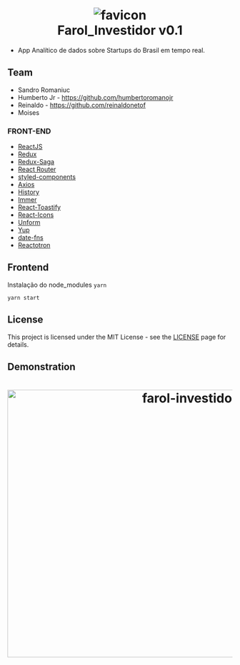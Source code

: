 <h1 align="center">
  <img src="https://i.ibb.co/PY76NCg/favicon.png" alt="favicon" border="0" />
  <br>
    Farol_Investidor v0.1
  <br>
</h1>

- App Analítico de dados sobre Startups do Brasil em tempo real.


## Team

- Sandro Romaniuc
- Humberto Jr - https://github.com/humbertoromanojr
- Reinaldo - https://github.com/reinaldonetof
- Moises 


### FRONT-END
-   [ReactJS](https://reactjs.org/)
-   [Redux](https://redux.js.org/)
-   [Redux-Saga](https://redux-saga.js.org/)
-   [React Router](https://github.com/ReactTraining/react-router)
-   [styled-components](https://www.styled-components.com/)
-   [Axios](https://github.com/axios/axios)
-   [History](https://www.npmjs.com/package/history)
-   [Immer](https://github.com/immerjs/immer)
-   [React-Toastify](https://fkhadra.github.io/react-toastify/)
-   [React-Icons](http://react-icons.github.io/react-icons/)
-   [Unform](https://github.com/Rocketseat/unform)
-   [Yup](https://www.npmjs.com/package/yup)
-   [date-fns](https://date-fns.org/)
-   [Reactotron](https://infinite.red/reactotron)


## **Frontend**
Instalação do node_modules
`yarn`

`yarn start`


## License

This project is licensed under the MIT License - see the [LICENSE](https://opensource.org/licenses/MIT) page for details.


## Demonstration
<h1 align="center">
  <img src="https://i.ibb.co/vB44ZMH/farol-investidor.png" alt="farol-investidor" width="800px" height="600px" border="0" />
</h1>

